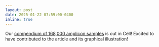 ```yaml
---
layout: post
date: 2025-01-22 07:59:00-0400
inline: true
---
```


Our [compendium of 168,000 amplicon samples](https://www.sciencedirect.com/science/article/pii/S0092867424014302) is out in Cell! Excited to have contributed to the article and its graphical illustration! 
